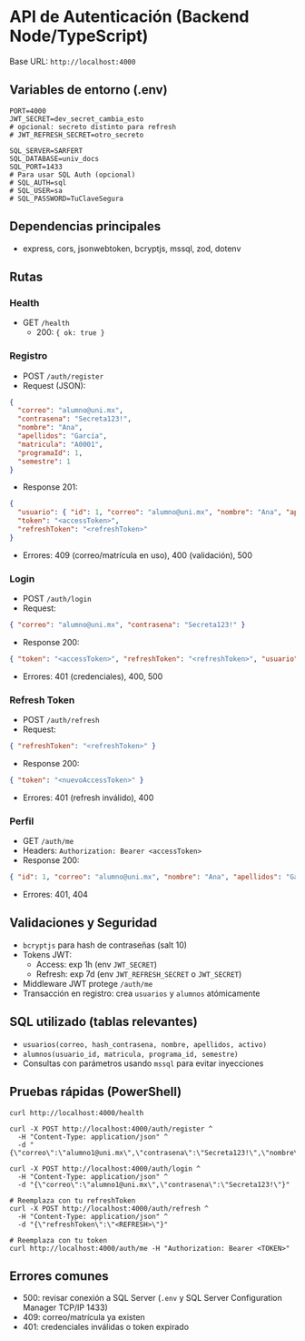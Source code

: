# API de Autenticación (Backend Node/TypeScript)

Base URL: `http://localhost:4000`

## Variables de entorno (.env)
```
PORT=4000
JWT_SECRET=dev_secret_cambia_esto
# opcional: secreto distinto para refresh
# JWT_REFRESH_SECRET=otro_secreto

SQL_SERVER=SARFERT
SQL_DATABASE=univ_docs
SQL_PORT=1433
# Para usar SQL Auth (opcional)
# SQL_AUTH=sql
# SQL_USER=sa
# SQL_PASSWORD=TuClaveSegura
```

## Dependencias principales
- express, cors, jsonwebtoken, bcryptjs, mssql, zod, dotenv

## Rutas

### Health
- GET `/health`
  - 200: `{ ok: true }`

### Registro
- POST `/auth/register`
- Request (JSON):
```json
{
  "correo": "alumno@uni.mx",
  "contrasena": "Secreta123!",
  "nombre": "Ana",
  "apellidos": "García",
  "matricula": "A0001",
  "programaId": 1,
  "semestre": 1
}
```
- Response 201:
```json
{
  "usuario": { "id": 1, "correo": "alumno@uni.mx", "nombre": "Ana", "apellidos": "García", "matricula": "A0001" },
  "token": "<accessToken>",
  "refreshToken": "<refreshToken>"
}
```
- Errores: 409 (correo/matrícula en uso), 400 (validación), 500

### Login
- POST `/auth/login`
- Request:
```json
{ "correo": "alumno@uni.mx", "contrasena": "Secreta123!" }
```
- Response 200:
```json
{ "token": "<accessToken>", "refreshToken": "<refreshToken>", "usuario": { "id": 1, "correo": "alumno@uni.mx", "nombre": "Ana", "apellidos": "García" } }
```
- Errores: 401 (credenciales), 400, 500

### Refresh Token
- POST `/auth/refresh`
- Request:
```json
{ "refreshToken": "<refreshToken>" }
```
- Response 200:
```json
{ "token": "<nuevoAccessToken>" }
```
- Errores: 401 (refresh inválido), 400

### Perfil
- GET `/auth/me`
- Headers: `Authorization: Bearer <accessToken>`
- Response 200:
```json
{ "id": 1, "correo": "alumno@uni.mx", "nombre": "Ana", "apellidos": "García" }
```
- Errores: 401, 404

## Validaciones y Seguridad
- `bcryptjs` para hash de contraseñas (salt 10)
- Tokens JWT:
  - Access: exp 1h (env `JWT_SECRET`)
  - Refresh: exp 7d (env `JWT_REFRESH_SECRET` o `JWT_SECRET`)
- Middleware JWT protege `/auth/me`
- Transacción en registro: crea `usuarios` y `alumnos` atómicamente

## SQL utilizado (tablas relevantes)
- `usuarios(correo, hash_contrasena, nombre, apellidos, activo)`
- `alumnos(usuario_id, matricula, programa_id, semestre)`
- Consultas con parámetros usando `mssql` para evitar inyecciones

## Pruebas rápidas (PowerShell)
```
curl http://localhost:4000/health

curl -X POST http://localhost:4000/auth/register ^
  -H "Content-Type: application/json" ^
  -d "{\"correo\":\"alumno1@uni.mx\",\"contrasena\":\"Secreta123!\",\"nombre\":\"Ana\",\"apellidos\":\"García\",\"matricula\":\"A0001\",\"programaId\":1,\"semestre\":1}"

curl -X POST http://localhost:4000/auth/login ^
  -H "Content-Type: application/json" ^
  -d "{\"correo\":\"alumno1@uni.mx\",\"contrasena\":\"Secreta123!\"}"

# Reemplaza con tu refreshToken
curl -X POST http://localhost:4000/auth/refresh ^
  -H "Content-Type: application/json" ^
  -d "{\"refreshToken\":\"<REFRESH>\"}"

# Reemplaza con tu token
curl http://localhost:4000/auth/me -H "Authorization: Bearer <TOKEN>"
```

## Errores comunes
- 500: revisar conexión a SQL Server (`.env` y SQL Server Configuration Manager TCP/IP 1433)
- 409: correo/matrícula ya existen
- 401: credenciales inválidas o token expirado
